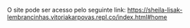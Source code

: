 O site pode ser acesso pelo seguinte link: https://sheila-lisak-lembrancinhas.vitoriakarpovas.repl.co/index.html#home
